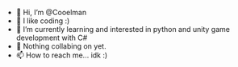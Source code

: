 - 👋 Hi, I’m @Cooelman
- 👀 I like coding :)
- 🌱 I’m currently learning and interested in python and unity game development with C#
- 💞️ Nothing collabing on yet.
- 📫 How to reach me... idk :)

<!---
Cooelman/Cooelman is a ✨ special ✨ repository because its `README.md` (this file) appears on your GitHub profile.
You can click the Preview link to take a look at your changes.
--->
